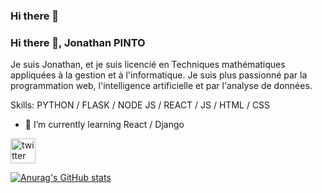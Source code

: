 ### Hi there 👋

### Hi there 👋, Jonathan PINTO


Je suis Jonathan, et je suis licencié en Techniques mathématiques appliquées à la gestion et à l'informatique.
Je suis plus passionné par la programmation web, l'intelligence artificielle et par l'analyse de données.

Skills: PYTHON / FLASK / NODE JS / REACT / JS / HTML / CSS

- 🌱 I’m currently learning React / Django 


[<img src='https://cdn.jsdelivr.net/npm/simple-icons@3.0.1/icons/twitter.svg' alt='twitter' height='40'>](https://twitter.com/@KATENDEPINTO)  



[![Anurag's GitHub stats](https://github-readme-stats.vercel.app/api?username=Pinto-Katende-Jonathan)](https://github.com/Pinto-Katende-Jonathan/github-readme-stats)
